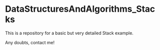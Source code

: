 # DataStructuresAndAlgorithms_Stacks
This is a repository for a basic but very detailed Stack example.

Any doubts, contact me!

